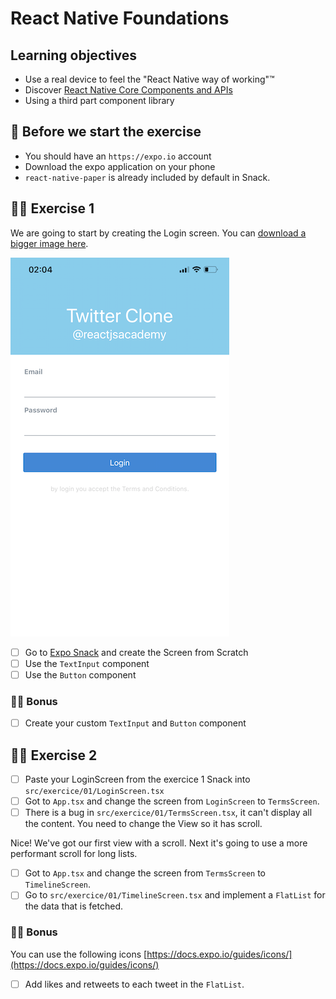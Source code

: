 # React Native Foundations

## Learning objectives

- Use a real device to feel the "React Native way of working"™️
- Discover [React Native Core Components and APIs](https://reactnative.dev/docs/components-and-apis)
- Using a third part component library

## 🥑 Before we start the exercise

- You should have an `https://expo.io` account
- Download the expo application on your phone
- `react-native-paper` is already included by default in Snack.

## 🤸‍♀️ Exercise 1

We are going to start by creating the Login screen. You can [download a bigger image here](./login.PNG).

![Login Screen](./login-sm.PNG)

- [ ] Go to [Expo Snack](https://snack.expo.io) and create the Screen from Scratch
- [ ] Use the `TextInput` component
- [ ] Use the `Button` component

### 🏋️‍♀️ Bonus

- [ ] Create your custom `TextInput` and `Button` component

## 🤸‍♀️ Exercise 2

- [ ] Paste your LoginScreen from the exercice 1 Snack into `src/exercice/01/LoginScreen.tsx`
- [ ] Got to `App.tsx` and change the screen from `LoginScreen` to `TermsScreen`.
- [ ] There is a bug in `src/exercice/01/TermsScreen.tsx`, it can't display all the content. You need to change the View so it has scroll.

Nice! We've got our first view with a scroll.
Next it's going to use a more performant scroll for long lists.

- [ ] Got to `App.tsx` and change the screen from `TermsScreen` to `TimelineScreen`.
- [ ] Go to `src/exercice/01/TimelineScreen.tsx` and implement a `FlatList` for the data that is fetched.

### 🏋️‍♀️ Bonus

You can use the following icons [https://docs.expo.io/guides/icons/](https://docs.expo.io/guides/icons/)

- [ ] Add likes and retweets to each tweet in the `FlatList`.
